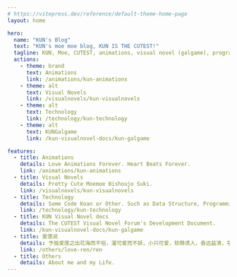 ```yaml
---
# https://vitepress.dev/reference/default-theme-home-page
layout: home

hero:
  name: "KUN's Blog"
  text: "KUN's moe moe blog, KUN IS THE CUTEST!"
  tagline: KUN, Moe, CUTEST, animations, visual novel (galgame), programming
  actions:
    - theme: brand
      text: Animations
      link: /animations/kun-animations
    - theme: alt
      text: Visual Novels
      link: /visualnovels/kun-visualnovels
    - theme: alt
      text: Technology
      link: /technology/kun-technology
    - theme: alt
      text: KUNGalgame
      link: /kun-visualnovel-docs/kun-galgame

features:
  - title: Animations
    details: Love Animations Forever. Heart Beats Forever.
    link: /animations/kun-animations
  - title: Visual Novels
    details: Pretty Cute Moemoe Bishoujo Suki.
    link: /visualnovels/kun-visualnovels
  - title: Technology
    details: Some Code Koan or Other. Such as Data Structure, Programming Language, Web Dev, etc.
    link: /technology/kun-technology
  - title: KUN Visual Novel docs
    details: The CUTEST Visual Novel Forum's Development Document.
    link: /kun-visualnovel-docs/kun-galgame
  - title: 爱莲说
    details: 予独爱莲之出花海而不俗，濯可爱而不妖，小只可爱，软萌诱人，香远益清，亭亭玉立，可远观亦可连理焉。
    link: /others/love-ren/ren
  - title: Others
    details: About me and my Life.
---
```


